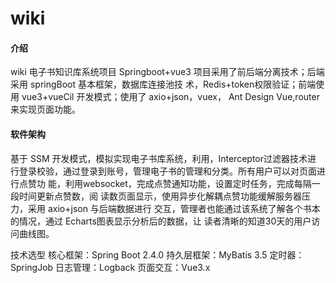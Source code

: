 # wiki

#### 介绍
wiki 电子书知识库系统项目
Springboot+vue3
项目采用了前后端分离技术；后端采用 springBoot 基本框架，数据库连接池技
术，Redis+token权限验证；前端使用 vue3+vueCil 开发模式；使用了 axio+json，vuex，
Ant Design Vue,router来实现页面功能。


#### 软件架构
基于 SSM 开发模式，模拟实现电子书库系统，利用，Interceptor过滤器技术进
行登录校验，通过登录到账号，管理电子书的管理和分类。所有用户可以对页面进行点赞功
能，利用websocket，完成点赞通知功能，设置定时任务，完成每隔一段时间更新点赞数，阅
读数页面显示，使用异步化解耦点赞功能缓解服务器压力，采用 axio+json 与后端数据进行
交互，管理者也能通过该系统了解各个书本的情况，通过 Echarts图表显示分析后的数据，让
读者清晰的知道30天的用户访问曲线图。



技术选型
核心框架：Spring Boot 2.4.0
持久层框架：MyBatis 3.5
定时器：SpringJob
日志管理：Logback
页面交互：Vue3.x
